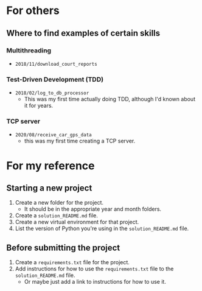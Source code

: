# For others

## Where to find examples of certain skills

### Multithreading
- `2018/11/download_court_reports`

### Test-Driven Development (TDD)
- `2018/02/log_to_db_processor`
  - This was my first time actually doing TDD, although I'd known about it for years.
  
### TCP server
- `2020/08/receive_car_gps_data`
  - this was my first time creating a TCP server.

# For my reference

## Starting a new project
1. Create a new folder for the project.
    - It should be in the appropriate year and month folders.
1. Create a `solution_README.md` file.
1. Create a new virtual environment for that project.
1. List the version of Python you're using in the `solution_README.md` file.

## Before submitting the project
1. Create a `requirements.txt` file for the project.
1. Add instructions for how to use the `requirements.txt` file to the `solution_README.md` file.
    - Or maybe just add a link to instructions for how to use it.
